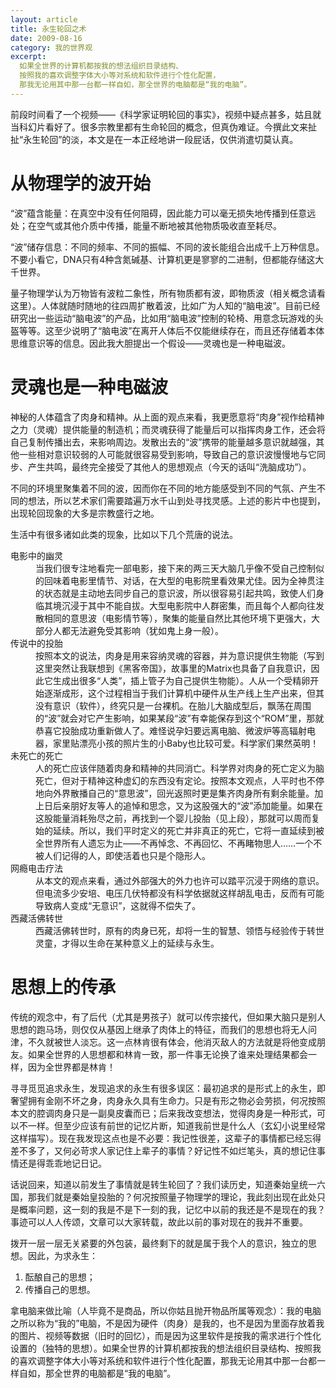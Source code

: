 ```yaml
---
layout: article
title: 永生轮回之术
date: 2009-08-16
category: 我的世界观
excerpt:
  如果全世界的计算机都按我的想法组织目录结构、
  按照我的喜欢调整字体大小等对系统和软件进行个性化配置，
  那我无论用其中那一台都一样自如，那全世界的电脑都是“我的电脑”。
---
```


前段时间看了一个视频——《科学家证明轮回的事实》，视频中疑点甚多，姑且就当科幻片看好了。很多宗教里都有生命轮回的概念，但真伪难证。今撰此文来扯扯“永生轮回”的淡，本文是在一本正经地讲一段屁话，仅供消遣切莫认真。

# 从物理学的波开始

“波”蕴含能量：在真空中没有任何阻碍，因此能力可以毫无损失地传播到任意远处；在空气或其他介质中传播，能量不断地被其他物质吸收直至耗尽。

“波”储存信息：不同的频率、不同的振幅、不同的波长能组合出成千上万种信息。不要小看它，DNA只有4种含氮碱基、计算机更是寥寥的二进制，但都能存储这大千世界。

量子物理学认为万物皆有波粒二象性，所有物质都有波，即物质波（相关概念请看这里）。人体就随时随地的往四周扩散着波，比如广为人知的“脑电波”。目前已经研究出一些运动“脑电波”的产品，比如用“脑电波”控制的轮椅、用意念玩游戏的头盔等等。这至少说明了“脑电波”在离开人体后不仅能继续存在，而且还存储着本体思维意识等的信息。因此我大胆提出一个假设——灵魂也是一种电磁波。

# 灵魂也是一种电磁波

神秘的人体蕴含了肉身和精神。从上面的观点来看，我更愿意将“肉身”视作给精神之力（灵魂）提供能量的制造机；而灵魂获得了能量后可以指挥肉身工作，还会将自己复制传播出去，来影响周边。发散出去的“波”携带的能量越多意识就越强，其他一些相对意识较弱的人可能就很容易受到影响，导致自己的意识波慢慢地与它同步、产生共鸣，最终完全接受了其他人的思想观点（今天的话叫“洗脑成功”）。

不同的环境里聚集着不同的波，因而你在不同的地方能感受到不同的气氛、产生不同的想法，所以艺术家们需要踏遍万水千山到处寻找灵感。上述的影片中也提到，出现轮回现象的大多是宗教盛行之地。

生活中有很多诸如此类的现象，比如以下几个荒唐的说法。

<dl>
  <dt>电影中的幽灵</dt>
  <dd>当我们很专注地看完一部电影，接下来的两三天大脑几乎像不受自己控制似的回味着电影里情节、对话，在大型的电影院里看效果尤佳。因为全神贯注的状态就是主动地去同步自己的意识波，所以很容易引起共鸣，致使人们身临其境沉浸于其中不能自拔。大型电影院中人群密集，而且每个人都向往发散相同的意思波（电影情节等），聚集的能量自然比其他环境下更强大，大部分人都无法避免受其影响（犹如鬼上身一般）。</dd>
  <dt>传说中的投胎</dt>
  <dd>按照本文的说法，肉身是用来容纳灵魂的容器，并为意识提供生物能（写到这里突然让我联想到《黑客帝国》，故事里的Matrix也具备了自我意识，因此它生成出很多“人类”，插上管子为自己提供生物能）。人从一个受精卵开始逐渐成形，这个过程相当于我们计算机中硬件从生产线上生产出来，但其没有意识（软件），终究只是一台裸机。在胎儿大脑成型后，飘荡在周围的“波”就会对它产生影响，如果某段“波”有幸能保存到这个“ROM”里，那就恭喜它投胎成功重新做人了。难怪说孕妇要远离电脑、微波炉等高辐射电器，家里贴漂亮小孩的照片生的小Baby也比较可爱。科学家们果然英明！</dd>
  <dt>未死亡的死亡</dt>
  <dd>人的死亡应该伴随着肉身和精神的共同消亡。科学界对肉身的死亡定义为脑死亡，但对于精神这种虚幻的东西没有定论。按照本文观点，人平时也不停地向外界散播自己的“意思波”，回光返照时更是集齐肉身所有剩余能量。加上日后亲朋好友等人的追悼和思念，又为这股强大的“波”添加能量。如果在这股能量消耗殆尽之前，再找到一个婴儿投胎（见上段），那就可以周而复始的延续。所以，我们平时定义的死亡并非真正的死亡，它将一直延续到被全世界所有人遗忘为止——不再悼念、不再回忆、不再睹物思人……一个不被人们记得的人，即使活着也只是个隐形人。</dd>
  <dt>网瘾电击疗法</dt>
  <dd>从本文的观点来看，通过外部强大的外力也许可以踏平沉浸于网络的意识。但电流多少安培、电压几伏特都没有科学依据就这样胡乱电击，反而有可能导致病人变成“无意识”，这就得不偿失了。</dd>
  <dt>西藏活佛转世</dt>
  <dd>西藏活佛转世时，原有的肉身已死，却将一生的智慧、领悟与经验传于转世灵童，才得以生命在某种意义上的延续与永生。</dd>
</dl>

# 思想上的传承

传统的观念中，有了后代（尤其是男孩子）就可以传宗接代，但如果大脑只是别人思想的跑马场，则仅仅从基因上继承了肉体上的特征，而我们的思想也将无人问津，不久就被世人淡忘。这一点林肯很有体会，他消灭敌人的方法就是将他变成朋友。如果全世界的人思想都和林肯一致，那一件事无论换了谁来处理结果都会一样，因为全世界都是林肯！

寻寻觅觅追求永生，发现追求的永生有很多误区：最初追求的是形式上的永生，即奢望拥有金刚不坏之身，肉身永久具有生命力。只是有形之物必会劳损，何况按照本文的腔调肉身只是一副臭皮囊而已；后来我改变想法，觉得肉身是一种形式，可以不一样。但至少应该有前世的记忆片断，知道我前世是什么人（玄幻小说里经常这样描写）。现在我发现这点也是不必要：我记性很差，这辈子的事情都已经忘得差不多了，又何必苛求人家记住上辈子的事情？好记性不如烂笔头，真的想记住事情还是得乖乖地记日记。

话说回来，知道以前发生了事情就是转生轮回了？我们读历史，知道秦始皇统一六国，那我们就是秦始皇投胎的？何况按照量子物理学的理论，我此刻出现在此处只是概率问题，这一刻的我是不是下一刻的我，记忆中以前的我还是不是现在的我？事迹可以人人传颂，文章可以大家转载，故此以前的事对现在的我并不重要。

拨开一层一层无关紧要的外包装，最终剩下的就是属于我个人的意识，独立的思想。因此，为求永生：

1. 酝酿自己的思想；
1. 传播自己的思想。

拿电脑来做比喻（人毕竟不是商品，所以你姑且抛开物品所属等观念）：我的电脑之所以称为“我的”电脑，不是因为硬件（肉身）是我的，也不是因为里面存放着我的图片、视频等数据（旧时的回忆），而是因为这里软件是按我的需求进行个性化设置的（独特的思想）。如果全世界的计算机都按我的想法组织目录结构、按照我的喜欢调整字体大小等对系统和软件进行个性化配置，那我无论用其中那一台都一样自如，那全世界的电脑都是“我的电脑”。
